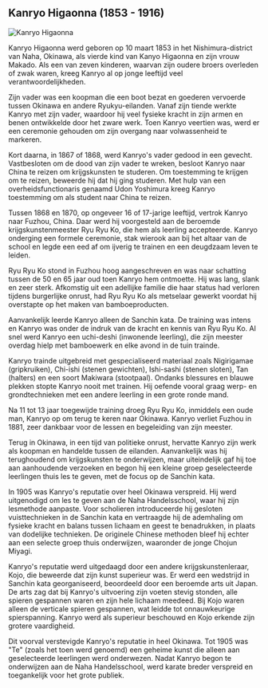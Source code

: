 ## Kanryo Higaonna (1853 - 1916)

![Kanryo Higaonna](https://upload.wikimedia.org/wikipedia/commons/thumb/9/9f/Kanryo_Higaonna.jpg/330px-Kanryo_Higaonna.jpg)

Kanryo Higaonna werd geboren op 10 maart 1853 in het Nishimura-district van Naha, Okinawa, als vierde kind van Kanyo Higaonna en zijn vrouw Makado. Als een van zeven kinderen, waarvan zijn oudere broers overleden of zwak waren, kreeg Kanryo al op jonge leeftijd veel verantwoordelijkheden.

Zijn vader was een koopman die een boot bezat en goederen vervoerde tussen Okinawa en andere Ryukyu-eilanden. Vanaf zijn tiende werkte Kanryo met zijn vader, waardoor hij veel fysieke kracht in zijn armen en benen ontwikkelde door het zware werk. Toen Kanryo veertien was, werd er een ceremonie gehouden om zijn overgang naar volwassenheid te markeren.

Kort daarna, in 1867 of 1868, werd Kanryo's vader gedood in een gevecht. Vastbesloten om de dood van zijn vader te wreken, besloot Kanryo naar China te reizen om krijgskunsten te studeren. Om toestemming te krijgen om te reizen, beweerde hij dat hij ging studeren. Met hulp van een overheidsfunctionaris genaamd Udon Yoshimura kreeg Kanryo toestemming om als student naar China te reizen.

Tussen 1868 en 1870, op ongeveer 16 of 17-jarige leeftijd, vertrok Kanryo naar Fuzhou, China. Daar werd hij voorgesteld aan de beroemde krijgskunstenmeester Ryu Ryu Ko, die hem als leerling accepteerde. Kanryo onderging een formele ceremonie, stak wierook aan bij het altaar van de school en legde een eed af om ijverig te trainen en een deugdzaam leven te leiden.

Ryu Ryu Ko stond in Fuzhou hoog aangeschreven en was naar schatting tussen de 50 en 65 jaar oud toen Kanryo hem ontmoette. Hij was lang, slank en zeer sterk. Afkomstig uit een adellijke familie die haar status had verloren tijdens burgerlijke onrust, had Ryu Ryu Ko als metselaar gewerkt voordat hij overstapte op het maken van bamboeproducten.

Aanvankelijk leerde Kanryo alleen de Sanchin kata. De training was intens en Kanryo was onder de indruk van de kracht en kennis van Ryu Ryu Ko. Al snel werd Kanryo een uchi-deshi (inwonende leerling), die zijn meester overdag hielp met bamboewerk en elke avond in de tuin trainde.

Kanryo trainde uitgebreid met gespecialiseerd materiaal zoals Nigirigamae (gripkruiken), Chi-ishi (stenen gewichten), Ishi-sashi (stenen sloten), Tan (halters) en een soort Makiwara (stootpaal). Ondanks blessures en blauwe plekken stopte Kanryo nooit met trainen. Hij oefende vooral graag werp- en grondtechnieken met een andere leerling in een grote ronde mand.

Na 11 tot 13 jaar toegewijde training droeg Ryu Ryu Ko, inmiddels een oude man, Kanryo op om terug te keren naar Okinawa. Kanryo verliet Fuzhou in 1881, zeer dankbaar voor de lessen en begeleiding van zijn meester.

Terug in Okinawa, in een tijd van politieke onrust, hervatte Kanryo zijn werk als koopman en handelde tussen de eilanden. Aanvankelijk was hij terughoudend om krijgskunsten te onderwijzen, maar uiteindelijk gaf hij toe aan aanhoudende verzoeken en begon hij een kleine groep geselecteerde leerlingen thuis les te geven, met de focus op de Sanchin kata.

In 1905 was Kanryo's reputatie over heel Okinawa verspreid. Hij werd uitgenodigd om les te geven aan de Naha Handelsschool, waar hij zijn lesmethode aanpaste. Voor scholieren introduceerde hij gesloten vuisttechnieken in de Sanchin kata en vertraagde hij de ademhaling om fysieke kracht en balans tussen lichaam en geest te benadrukken, in plaats van dodelijke technieken. De originele Chinese methoden bleef hij echter aan een selecte groep thuis onderwijzen, waaronder de jonge Chojun Miyagi.

Kanryo's reputatie werd uitgedaagd door een andere krijgskunstenleraar, Kojo, die beweerde dat zijn kunst superieur was. Er werd een wedstrijd in Sanchin kata georganiseerd, beoordeeld door een beroemde arts uit Japan. De arts zag dat bij Kanryo's uitvoering zijn voeten stevig stonden, alle spieren gespannen waren en zijn hele lichaam meedeed. Bij Kojo waren alleen de verticale spieren gespannen, wat leidde tot onnauwkeurige spierspanning. Kanryo werd als superieur beschouwd en Kojo erkende zijn grotere vaardigheid.

Dit voorval verstevigde Kanryo's reputatie in heel Okinawa. Tot 1905 was "Te" (zoals het toen werd genoemd) een geheime kunst die alleen aan geselecteerde leerlingen werd onderwezen. Nadat Kanryo begon te onderwijzen aan de Naha Handelsschool, werd karate breder verspreid en toegankelijk voor het grote publiek. 